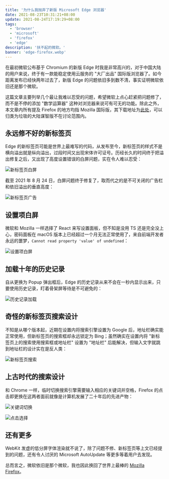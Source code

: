 ```yaml
---
title: '为什么我抛弃了新版 Microsoft Edge 浏览器'
date: 2021-08-23T10:31:21+08:00
update: 2021-08-24T17:19:29+08:00
tags:
  - 'browser'
  - 'microsoft'
  - 'firefox'
  - 'edge'
description: '扶不起的微软。'
banner: 'edge-firefox.webp'
---
```


在最初微软公布基于 Chromium 的新版 Edge 时我是非常高兴的，对于中国大陆的用户来说，终于有一款能稳定使用云服务的 "大厂出品" 国际版浏览器了。如今距离发布已经快两年过去了，新版 Edge 的问题依旧多到数不清，事实证明微软依旧还是那个微软。

<!--more-->

这篇文章主要列举几个最让我难以忍受的问题，希望微软上点心赶紧把问题修了，而不是不停的添加 "数学运算器" 这种对浏览器来说可有可无的功能。除此之外，本文章内所有提及 Firefox 的地方均指 Mozilla 国际版，其下载地址为[此处](https://www.mozilla.org/zh-CN/firefox/all/)，可以归类为垃圾的大陆谋智版不在讨论范围内。

## 永远修不好的新标签页

Edge 的新标签页可能是世界上最难写的代码，从发布至今，新标签页的样式不是横向溢出就是纵向溢出，过段时间又出现宋体许可证号。历经长久的时间终于把溢出修复之后，又出现了高度设置错误的白屏问题，实在令人难以忍受：

![新标签页白屏](20210824095835.webp)

截至 2021 年 8 月 24 日，白屏问题终于修复了，取而代之的是不可关闭的广告栏和依旧溢出的垂直高度：

![新标签页广告](20210824165919.webp)

## 设置项白屏

微软和 Mozilla 一样选择了 React 来写设置面板，但不知是没用 TS 还是完全没上心，密码面板在 macOS 版本上已经超过一个月无法正常使用了，来自前端开发者永远的噩梦，`Cannot read property 'value' of undefined`：

![设置项白屏](20210824095838.webp)

## 加载十年的历史记录

自从更换为 Popup 弹出框后，Edge 的历史记录从来不会在一秒内显示出来，只要使用历史记录，盯着骨架屏等待是不可避免的：

![历史记录加载](20210824095842.webp)

## 奇怪的新标签页搜索设计

不知是从哪个版本起，近期在设置内将搜索引擎设置为 Google 后，地址栏确实能正常使用，但新标签页的搜索框却永远锁定为 Bing；虽然确实在设置内将 "新标签页上的搜索使用搜索框或地址栏" 设置为 "地址栏" 后能解决，但输入文字就跳到地址栏的设计实在是反人类：

![新标签页搜索](20210824095831.webp)

## 上古时代的搜索设计

和 Chrome 一样，临时切换搜索引擎需要输入相应的关键词并空格，Firefox 的点击即更换在这两者面前就像是计算机发展了二十年后的先进产物：

![关键词切换](20210824095827.webp)

![点击选择](20210824095828.webp)

## 还有更多

WebKit 发虚的低分屏字体渲染就不说了，除了问题不修、新标签页等上文已经提到的问题，还有令人讨厌的 Microsoft AutoUpdate 等更多等着用户去发现。

总而言之，微软依旧是那个微软，我也因此换回了世界上最棒的 [Mozilla Firefox](https://www.mozilla.org/zh-CN/firefox/all/)。
